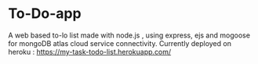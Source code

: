 # To-Do-app
A web based to-lo list made with node.js , using express, ejs and mogoose for mongoDB atlas cloud service connectivity.
Currently deployed on heroku : https://my-task-todo-list.herokuapp.com/

